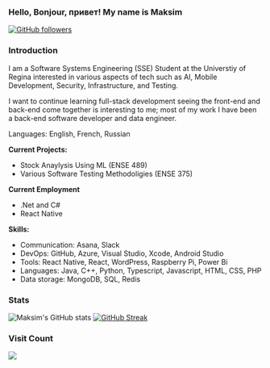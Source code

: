 ### Hello, Bonjour, привет! My name is Maksim 
[![GitHub followers](https://img.shields.io/github/followers/sharoika.svg?style=social&label=Follow)](https://github.com/sharoika?tab=followers)


### Introduction
I am a Software Systems Engineering (SSE) Student at the Universtiy of Regina interested in various aspects of tech such as AI, Mobile Development, Security, Infrastructure, and Testing.

I want to continue learning full-stack development seeing the front-end and back-end come together is interesting to me; most of my work I have been a back-end software developer and data engineer. 

Languages: English, French, Russian


**Current Projects:**
* Stock Anaylysis Using ML (ENSE 489)
* Various Software Testing Methodoligies (ENSE 375) 


**Current Employment**
* .Net and C#
* React Native


**Skills:**
* Communication: Asana, Slack
* DevOps: GitHub, Azure, Visual Studio, Xcode, Android Studio
* Tools: React Native, React, WordPress, Raspberry Pi, Power Bi
* Languages: Java, C++, Python, Typescript, Javascript, HTML, CSS, PHP
* Data storage: MongoDB, SQL, Redis


### Stats
![Maksim's GitHub stats](https://github-readme-stats.vercel.app/api?username=sharoika&show_icons=true&theme=tokyonight)
[![GitHub Streak](https://streak-stats.demolab.com?user=sharoika&theme=blueberry_duo)]() 


### Visit Count
[![](https://visitcount.itsvg.in/api?id=sharoika&label=Profile%20Views&color=0&icon=5&pretty=true)]()
